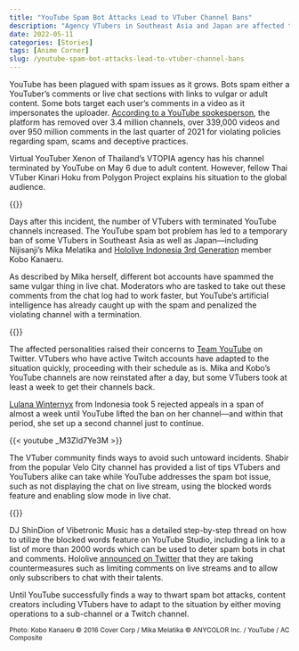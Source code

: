 ```yaml
---
title: "YouTube Spam Bot Attacks Lead to VTuber Channel Bans"
description: "Agency VTubers in Southeast Asia and Japan are affected the most"
date: 2022-05-11
categories: [Stories]
tags: [Anime Corner]
slug: /youtube-spam-bot-attacks-lead-to-vtuber-channel-bans
---
```


YouTube has been plagued with spam issues as it grows. Bots spam either a YouTuber’s comments or live chat sections with links to vulgar or adult content. Some bots target each user’s comments in a video as it impersonates the uploader. [According to a YouTube spokesperson](https://inews.co.uk/news/technology/youtube-comments-spam-porn-scams-1571639), the platform has removed over 3.4 million channels, over 339,000 videos and over 950 million comments in the last quarter of 2021 for violating policies regarding spam, scams and deceptive practices.

Virtual YouTuber Xenon of Thailand’s VTOPIA agency has his channel terminated by YouTube on May 6 due to adult content. However, fellow Thai VTuber Kinari Hoku from Polygon Project explains his situation to the global audience.

{{<twitter user="HokuPLG" id="1522438913742491648">}}

Days after this incident, the number of VTubers with terminated YouTube channels increased. The YouTube spam bot problem has led to a temporary ban of some VTubers in Southeast Asia as well as Japan—including Nijisanji’s Mika Melatika and [Hololive Indonesia 3rd Generation](https://animecorner.me/hololive-indonesia-announces-debut-of-3rd-generation-lineup/) member Kobo Kanaeru.

As described by Mika herself, different bot accounts have spammed the same vulgar thing in live chat. Moderators who are tasked to take out these comments from the chat log had to work faster, but YouTube’s artificial intelligence has already caught up with the spam and penalized the violating channel with a termination.

{{<twitter user="hololive_Id" id="1523925311926448128">}}

The affected personalities raised their concerns to [Team YouTube](https://twitter.com/TeamYouTube) on Twitter. VTubers who have active Twitch accounts have adapted to the situation quickly, proceeding with their schedule as is. Mika and Kobo’s YouTube channels are now reinstated after a day, but some VTubers took at least a week to get their channels back.

[Lulana Winternyx](https://twitter.com/LulanaWinternyx/status/1521838544561786881) from Indonesia took 5 rejected appeals in a span of almost a week until YouTube lifted the ban on her channel—and within that period, she set up a second channel just to continue.

{{< youtube _M3ZId7Ye3M >}}

The VTuber community finds ways to avoid such untoward incidents. Shabir from the popular Velo City channel has provided a list of tips VTubers and YouTubers alike can take while YouTube addresses the spam bot issue, such as not displaying the chat on live stream, using the blocked words feature and enabling slow mode in live chat.

{{<twitter user="shindion_0392" id="1523730546622275586">}}

DJ ShinDion of Vibetronic Music has a detailed step-by-step thread on how to utilize the blocked words feature on YouTube Studio, including a link to a list of more than 2000 words which can be used to deter spam bots in chat and comments. Hololive [announced on Twitter](https://twitter.com/hololivetv/status/1523935908210573314) that they are taking countermeasures such as limiting comments on live streams and to allow only subscribers to chat with their talents.

Until YouTube successfully finds a way to thwart spam bot attacks, content creators including VTubers have to adapt to the situation by either moving operations to a sub-channel or a Twitch channel.

<small>Photo: Kobo Kanaeru © 2016 Cover Corp / Mika Melatika © ANYCOLOR Inc. / YouTube / AC Composite</small>

